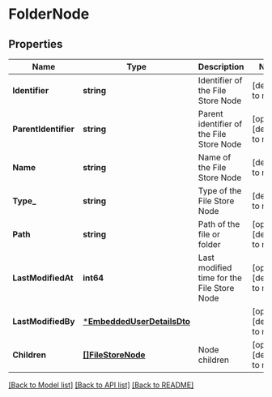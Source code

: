 # FolderNode

## Properties
Name | Type | Description | Notes
------------ | ------------- | ------------- | -------------
**Identifier** | **string** | Identifier of the File Store Node | [default to null]
**ParentIdentifier** | **string** | Parent identifier of the File Store Node | [optional] [default to null]
**Name** | **string** | Name of the File Store Node | [default to null]
**Type_** | **string** | Type of the File Store Node | [default to null]
**Path** | **string** | Path of the file or folder | [optional] [default to null]
**LastModifiedAt** | **int64** | Last modified time for the File Store Node | [optional] [default to null]
**LastModifiedBy** | [***EmbeddedUserDetailsDto**](EmbeddedUserDetailsDTO.md) |  | [optional] [default to null]
**Children** | [**[]FileStoreNode**](FileStoreNode.md) | Node children | [optional] [default to null]

[[Back to Model list]](../README.md#documentation-for-models) [[Back to API list]](../README.md#documentation-for-api-endpoints) [[Back to README]](../README.md)

